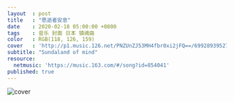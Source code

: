 ```yaml
---
layout  : post
title   : "愿逝者安息"
date    : 2020-02-18 05:00:00 +0800
tags    : 音乐 封面 日本 镇魂曲
color   : RGB(118, 126, 159)
cover   : 'http://p1.music.126.net/PNZUnZJ53MH4fbr0xi2jFQ==/699289395277436.jpg'
subtitle: "Sundaland of mind"
resource:
  netmusic: 'https://music.163.com/#/song?id=854041'
published: true
---
```


![cover](http://p1.music.126.net/PNZUnZJ53MH4fbr0xi2jFQ==/699289395277436.jpg)
